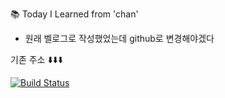 📚 Today I Learned from 'chan'

- 원래 벨로그로 작성했었는데 github로 변경해야겠다

기존 주소 ⬇️⬇️⬇️

[![Build Status](https://img.shields.io/badge/chan-black)](https://velog.io/@channn02)
